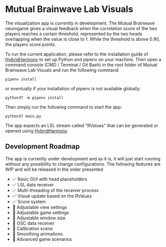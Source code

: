 
# Mutual Brainwave Lab Visuals

The visualization app is currently in development. The Mutual Brainwave neurogame gives a visual feedback when the
correlation score of the two players reaches a certain threshold, represented by the two heads overlapping when the value is close to 1.
While the threshold is above 0.90, the players score points.

To run the current application, please refer to the installation guide of [HybridHarmony](https://github.com/RhythmsOfRelating/HybridHarmony/blob/master/README.md) 
to set up Python and pipenv on your machine.
Then open a command console (CMD / Terminal / Git Bash) in the root folder of Mutual Brainwave Lab Visuals and run the following command:

`pipenv install`

or eventually if your installation of pipenv is not available globally:

`python37 -m pipenv install`

Then simply run the following command to start the app:

`python37 main.py`

The app expects an LSL stream called "RValues" that can be generated or opened using [HybridHarmony](https://github.com/RhythmsOfRelating/HybridHarmony)

## Development Roadmap ##
The app is currently under development and as it is, it will just start running without any possibility to change configurations.
The following features are WIP and will be released in the order presented

- :white_check_mark: Basic GUI with head placeholders
- :white_check_mark: LSL data receiver
- :white_check_mark: Multi-threading of the receiver process
- :white_check_mark: Visual update based on the RValues
- :white_check_mark: Score system
- :construction: Adjustable view settings
- :construction: Adjustable game settings
- :construction: Adjustable window size
- :construction: OSC data receiver
- :construction: Calibration scene
- :construction: Smoothing animations
- :construction: Advanced game scenarios
